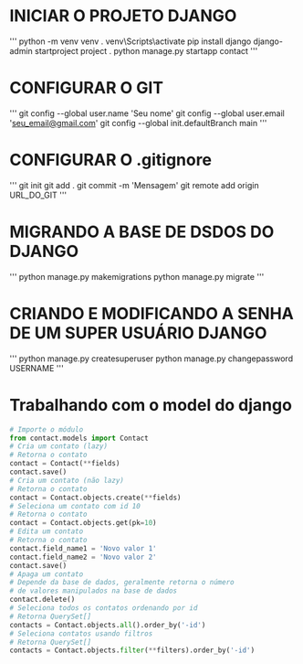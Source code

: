 # INICIAR O PROJETO DJANGO

'''
python -m venv venv
. venv\Scripts\activate
pip install django
django-admin startproject project .
python manage.py startapp contact
'''

# CONFIGURAR O GIT

'''
git config --global user.name 'Seu nome'
git config --global user.email 'seu_email@gmail.com'
git config --global init.defaultBranch main
'''

# CONFIGURAR O .gitignore

'''
git init
git add .
git commit -m 'Mensagem'
git remote add origin URL_DO_GIT
'''

# MIGRANDO A BASE DE DSDOS DO DJANGO

'''
python manage.py makemigrations
python manage.py migrate
'''

# CRIANDO E MODIFICANDO A SENHA DE UM SUPER USUÁRIO DJANGO

'''
python manage.py createsuperuser
python manage.py changepassword USERNAME
'''

# Trabalhando com o model do django
```python
# Importe o módulo
from contact.models import Contact
# Cria um contato (lazy)
# Retorna o contato
contact = Contact(**fields)
contact.save()
# Cria um contato (não lazy)
# Retorna o contato
contact = Contact.objects.create(**fields)
# Seleciona um contato com id 10
# Retorna o contato
contact = Contact.objects.get(pk=10)
# Edita um contato
# Retorna o contato
contact.field_name1 = 'Novo valor 1'
contact.field_name2 = 'Novo valor 2'
contact.save()
# Apaga um contato
# Depende da base de dados, geralmente retorna o número
# de valores manipulados na base de dados
contact.delete()
# Seleciona todos os contatos ordenando por id
# Retorna QuerySet[]
contacts = Contact.objects.all().order_by('-id')
# Seleciona contatos usando filtros
# Retorna QuerySet[]
contacts = Contact.objects.filter(**filters).order_by('-id')
```
